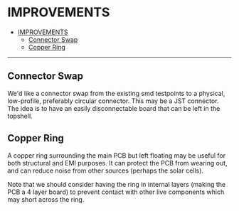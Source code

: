 # IMPROVEMENTS

- [IMPROVEMENTS](#improvements)
  - [Connector Swap](#connector-swap)
  - [Copper Ring](#copper-ring)

---

## Connector Swap

We'd like a connector swap from the existing smd testpoints to a physical,
low-profile, preferably circular connector. This may be a JST connector. The
idea is to have an easily disconnectable board that can be left in the topshell.

## Copper Ring

A copper ring surrounding the main PCB but left floating may be useful for both
structural and EMI purposes. It can protect the PCB from wearing out, and can
reduce noise from other sources (perhaps the solar cells).

Note that we should consider having the ring in internal layers (making the PCB
a 4 layer board) to prevent contact with other live components which may short
across the ring.